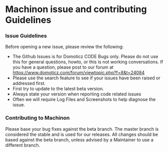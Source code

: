 Machinon issue and contributing Guidelines
==========================================

### Issue Guidelines

Before opening a new issue, please review the following:
* The Github Issues is for Domoticz CODE Bugs only. Please do not use this for general questions, howto, or this is not working conversations. If you have a question, please post to our forum at https://www.domoticz.com/forum/viewtopic.php?f=8&t=24084
* Please use the search feature to see if your issues have been raised or addressed first.
* First try to update to the latest beta version.
* Always state your version when reporting code related issues
* Often we will require Log Files and Screenshots to help diagnose the issue. 

### Contributing to Machinon

Please base your bug fixes against the beta branch. The master branch is considered the stable and is used for our releases. 
All changes should be based against the beta branch, unless advised by a Maintainer to use a different branch.
